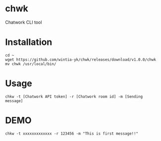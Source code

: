 # chwk
Chatwork CLI tool

# Installation
```
cd ~
wget https://github.com/wintia-yk/chwk/releases/download/v1.0.0/chwk
mv chwk /usr/local/bin/
```

# Usage
```
chkw -t [Chatwork API token] -r [Chatwork room id] -m [Sending message]
```

# DEMO
```
chkw -t xxxxxxxxxxxxx -r 123456 -m "This is first message!!"
```